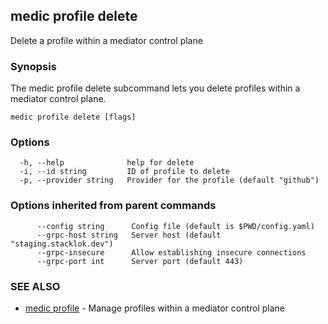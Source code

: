 ## medic profile delete

Delete a profile within a mediator control plane

### Synopsis

The medic profile delete subcommand lets you delete profiles within a
mediator control plane.

```
medic profile delete [flags]
```

### Options

```
  -h, --help              help for delete
  -i, --id string         ID of profile to delete
  -p, --provider string   Provider for the profile (default "github")
```

### Options inherited from parent commands

```
      --config string      Config file (default is $PWD/config.yaml)
      --grpc-host string   Server host (default "staging.stacklok.dev")
      --grpc-insecure      Allow establishing insecure connections
      --grpc-port int      Server port (default 443)
```

### SEE ALSO

* [medic profile](medic_profile.md)	 - Manage profiles within a mediator control plane

